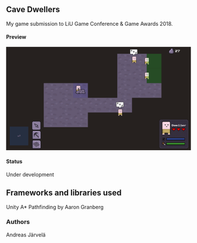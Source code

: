 ## Cave Dwellers
My game submission to LiU Game Conference & Game Awards 2018.

#### Preview
![alt text](https://raw.githubusercontent.com/AndreasJarvela/cave-dwellers/master/game-preview.png)

#### Status
Under development

## Frameworks and libraries used
Unity
A* Pathfinding by Aaron Granberg

### Authors
Andreas Järvelä
